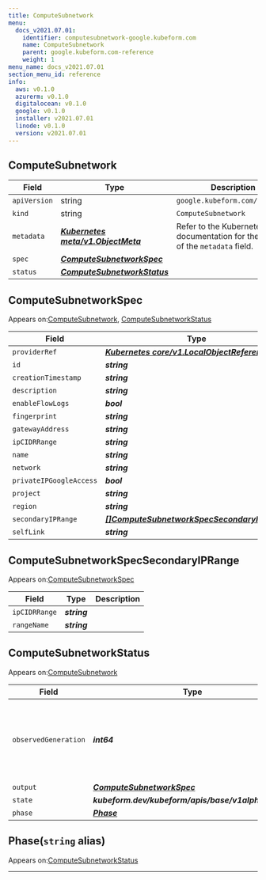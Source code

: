 ```yaml
---
title: ComputeSubnetwork
menu:
  docs_v2021.07.01:
    identifier: computesubnetwork-google.kubeform.com
    name: ComputeSubnetwork
    parent: google.kubeform.com-reference
    weight: 1
menu_name: docs_v2021.07.01
section_menu_id: reference
info:
  aws: v0.1.0
  azurerm: v0.1.0
  digitalocean: v0.1.0
  google: v0.1.0
  installer: v2021.07.01
  linode: v0.1.0
  version: v2021.07.01
---
```


## ComputeSubnetwork
| Field | Type | Description |
| ------ | ----- | ----------- |
| `apiVersion` | string | `google.kubeform.com/v1alpha1` |
|    `kind` | string | `ComputeSubnetwork` |
| `metadata` | ***[Kubernetes meta/v1.ObjectMeta](https://v1-18.docs.kubernetes.io/docs/reference/generated/kubernetes-api/v1.18/#objectmeta-v1-meta)***|Refer to the Kubernetes API documentation for the fields of the `metadata` field.|
| `spec` | ***[ComputeSubnetworkSpec](#computesubnetworkspec)***||
| `status` | ***[ComputeSubnetworkStatus](#computesubnetworkstatus)***||
## ComputeSubnetworkSpec

Appears on:[ComputeSubnetwork](#computesubnetwork), [ComputeSubnetworkStatus](#computesubnetworkstatus)

| Field | Type | Description |
| ------ | ----- | ----------- |
| `providerRef` | ***[Kubernetes core/v1.LocalObjectReference](https://v1-18.docs.kubernetes.io/docs/reference/generated/kubernetes-api/v1.18/#localobjectreference-v1-core)***||
| `id` | ***string***||
| `creationTimestamp` | ***string***| ***(Optional)*** |
| `description` | ***string***| ***(Optional)*** |
| `enableFlowLogs` | ***bool***| ***(Optional)*** |
| `fingerprint` | ***string***| ***(Optional)*** |
| `gatewayAddress` | ***string***| ***(Optional)*** |
| `ipCIDRRange` | ***string***||
| `name` | ***string***||
| `network` | ***string***||
| `privateIPGoogleAccess` | ***bool***| ***(Optional)*** |
| `project` | ***string***| ***(Optional)*** |
| `region` | ***string***| ***(Optional)*** |
| `secondaryIPRange` | ***[[]ComputeSubnetworkSpecSecondaryIPRange](#computesubnetworkspecsecondaryiprange)***| ***(Optional)*** |
| `selfLink` | ***string***| ***(Optional)*** |
## ComputeSubnetworkSpecSecondaryIPRange

Appears on:[ComputeSubnetworkSpec](#computesubnetworkspec)

| Field | Type | Description |
| ------ | ----- | ----------- |
| `ipCIDRRange` | ***string***||
| `rangeName` | ***string***||
## ComputeSubnetworkStatus

Appears on:[ComputeSubnetwork](#computesubnetwork)

| Field | Type | Description |
| ------ | ----- | ----------- |
| `observedGeneration` | ***int64***| ***(Optional)*** Resource generation, which is updated on mutation by the API Server.|
| `output` | ***[ComputeSubnetworkSpec](#computesubnetworkspec)***| ***(Optional)*** |
| `state` | ***kubeform.dev/kubeform/apis/base/v1alpha1.State***| ***(Optional)*** |
| `phase` | ***[Phase](#phase)***| ***(Optional)*** |
## Phase(`string` alias)

Appears on:[ComputeSubnetworkStatus](#computesubnetworkstatus)

---
